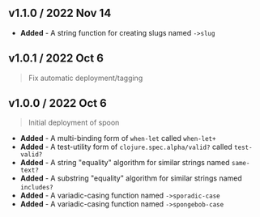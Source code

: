 ## v1.1.0 / 2022 Nov 14

* **Added** - A string function for creating slugs named `->slug`

## v1.0.1 / 2022 Oct 6

> Fix automatic deployment/tagging

## v1.0.0 / 2022 Oct 6

> Initial deployment of spoon

* **Added** - A multi-binding form of `when-let` called `when-let+`
* **Added** - A test-utility form of `clojure.spec.alpha/valid?` called `test-valid?`
* **Added** - A string "equality" algorithm for similar strings named `same-text?`
* **Added** - A substring "equality" algorithm for similar strings named `includes?` 
* **Added** - A variadic-casing function named `->sporadic-case`
* **Added** - A variadic-casing function named `->spongebob-case`
